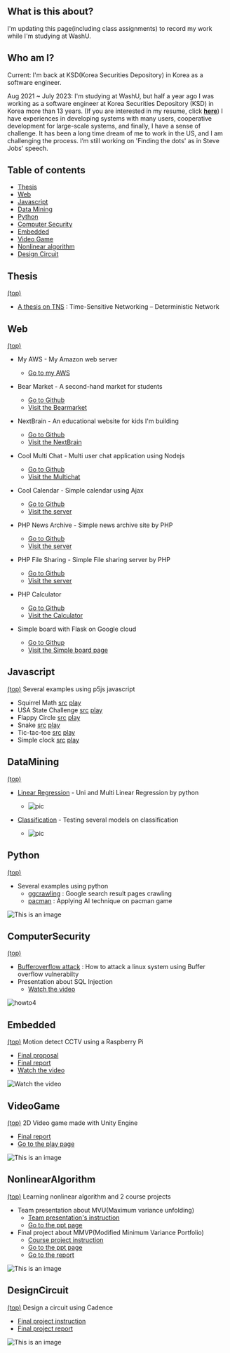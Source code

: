 ## What is this about?
I'm updating this page(including class assignments) to record my work while I'm studying at WashU.

## Who am I?
Current: I'm back at KSD(Korea Securities Depository) in Korea as a software engineer.

Aug 2021 ~ July 2023: I'm studying at WashU, but half a year ago I was working as a software engineer at Korea Securities Depository (KSD) in Korea more than 13 years. (If you are interested in my resume, click [**here**](https://github.com/kbckbc/portfolio/blob/main/resume_bcgwak.pdf))
I have experiences in developing systems with many users, cooperative development for large-scale systems, and finally, I have a sense of challenge.
It has been a long time dream of me to work in the US, and I am challenging the process. I’m still working on 'Finding the dots' as in Steve Jobs' speech.

## Table of contents
* [Thesis](#thesis)
* [Web](#web)
* [Javascript](#javascript)
* [Data Mining](#dataMining)
* [Python](#python)
* [Computer Security](#computerSecurity)
* [Embedded](#embedded)
* [Video Game](#videoGame)
* [Nonlinear algorithm](#nonlinearAlgorithm)
* [Design Circuit](#designCircuit)

## Thesis 
[(top)](#table-of-contents)
* [A thesis on TNS](https://kbckbc.github.io/tns/) : Time-Sensitive Networking – Deterministic Network


## Web
[(top)](#table-of-contents)
* My AWS - My Amazon web server
  * [Go to my AWS](http://ec2-18-216-66-127.us-east-2.compute.amazonaws.com/~bcgwak/)

* Bear Market - A second-hand market for students
  * [Go to Github](https://github.com/cse330-fall-2022/creativeproject-module7-501026)
  * [Visit the Bearmarket](http://ec2-18-216-66-127.us-east-2.compute.amazonaws.com:3458/)

* NextBrain - An educational website for kids I'm building
  * [Go to Github](https://github.com/kbckbc/nextbrain)
  * [Visit the NextBrain](http://ec2-18-216-66-127.us-east-2.compute.amazonaws.com:3459/)

* Cool Multi Chat - Multi user chat application using Nodejs
  * [Go to Github](https://github.com/cse330-fall-2022/module6-group-module6-501026)
  * [Visit the Multichat](http://ec2-18-216-66-127.us-east-2.compute.amazonaws.com:3457/)

* Cool Calendar - Simple calendar using Ajax
  * [Go to Github](https://github.com/cse330-fall-2022/module5-group-module5-501026)
  * [Visit the server](http://ec2-18-216-66-127.us-east-2.compute.amazonaws.com/~bcgwak/m5g)

* PHP News Archive - Simple news archive site by PHP
  * [Go to Github](https://github.com/cse330-fall-2022/module3-group-module3-501026)
  * [Visit the server](http://ec2-18-216-66-127.us-east-2.compute.amazonaws.com/~bcgwak/m3g/list.php)

* PHP File Sharing - Simple File sharing server by PHP
  * [Go to Github](https://github.com/cse330-fall-2022/module2-group-module2-501026)
  * [Visit the server](http://ec2-18-216-66-127.us-east-2.compute.amazonaws.com/~bcgwak/m2g/login.php)

* PHP Calculator
  * [Go to Github](https://github.com/cse330-fall-2022/module2-individual-kbckbc)
  * [Visit the Calculator](http://ec2-18-216-66-127.us-east-2.compute.amazonaws.com/~bcgwak/m2/cal.php)

* Simple board with Flask on Google cloud
  * [Go to Githup](https://github.com/kbckbc/chanboard)
  * [Visit the Simple board page](http://34.125.24.66)


## Javascript
[(top)](#table-of-contents) Several examples using p5js javascript
  * Squirrel Math [src](https://editor.p5js.org/bychan/sketches/loyq-8fKl) [play](https://editor.p5js.org/bychan/full/loyq-8fKl)
  * USA State Challenge [src](https://editor.p5js.org/bychan/sketches/1yKpG_1MW) [play](https://editor.p5js.org/bychan/full/1yKpG_1MW)
  * Flappy Circle [src](https://editor.p5js.org/bychan/sketches/7-y7-Pa04) [play](https://editor.p5js.org/bychan/full/7-y7-Pa04)
  * Snake [src](https://editor.p5js.org/bychan/sketches/eHzgPkmiR) [play](https://editor.p5js.org/bychan/full/eHzgPkmiR)
  * Tic-tac-toe [src](https://editor.p5js.org/bychan/sketches/WyP2_ZfEm) [play](https://editor.p5js.org/bychan/full/WyP2_ZfEm)
  * Simple clock [src](https://editor.p5js.org/bychan/sketches/FL7Cn26Sh) [play](https://editor.p5js.org/bychan/full/FL7Cn26Sh)


## DataMining
[(top)](#table-of-contents)
* [Linear Regression](https://github.com/kbckbc/washu_fl22_cse514) - Uni and Multi Linear Regression by python
  * ![pic](https://github.com/kbckbc/washu_fl22_cse514/blob/main/linear_regression/cement.png)
    
* [Classification](https://github.com/kbckbc/washu_fl22_cse514) - Testing several models on classification
  * ![pic](https://github.com/kbckbc/washu_fl22_cse514/blob/main/train_model/knn.png)


## Python
[(top)](#table-of-contents)
* Several examples using python
  * [ggcrawling](https://github.com/kbckbc/ggcrawling) : Google search result pages crawling
  * [pacman](https://github.com/kbckbc/pacmanshow) : Applying AI technique on pacman game

![This is an image](http://ai.berkeley.edu/images/pacman_game.gif)


## ComputerSecurity
[(top)](#table-of-contents)
* [Bufferoverflow attack](https://github.com/kbckbc/washu_sp22_cse523) : How to attack a linux system using Buffer overflow vulnerabilty
* Presentation about SQL Injection
  * [Watch the video](https://youtu.be/GNbDI0SFkKo)

![howto4](https://raw.githubusercontent.com/kbckbc/washu_sp22_cse523/main/img/howto4.png)


## Embedded
[(top)](#table-of-contents) Motion detect CCTV using a Raspberry Pi
  * [Final proposal](https://github.com/kbckbc/portfolio/blob/main/motiontv/final_proposal_bcgwak.pdf)
  * [Final report](https://github.com/kbckbc/portfolio/blob/main/motiontv/final_report_bcgwak.pdf)
  * [Watch the video](https://youtu.be/7APqgYY63zI)

![Watch the video](https://i.ytimg.com/vi/7APqgYY63zI/hqdefault.jpg)


## VideoGame
[(top)](#table-of-contents) 2D Video game made with Unity Engine
  * [Final report](https://github.com/kbckbc/portfolio/blob/main/videogame/Game_Dev_Final_Presentation.pdf)
  * [Go to the play page](https://byeongchan.itch.io/vg1-teddyteamfinal-0420)

![This is an image](https://github.com/kbckbc/portfolio/blob/main/videogame/screenshot.png)


## NonlinearAlgorithm
[(top)](#table-of-contents) Learning nonlinear algorithm and 2 course projects 
  * Team presentation about MVU(Maximum variance unfolding)
    * [Team presentation's instruction](https://github.com/kbckbc/washu_sp23_cse543/blob/main/presentation/Course-info.pdf)
    * [Go to the ppt page](https://docs.google.com/presentation/d/1X3dzar8Tk8FtQw1pUdG8FY95LoWRm2gF4Med7SjaWKM/edit#slide=id.p)
  * Final project about MMVP(Modified Minimum Variance Portfolio)
    * [Course project instruction](https://github.com/kbckbc/washu_sp23_cse543/blob/main/presentation/Course-info.pdf)
    * [Go to the ppt page](https://docs.google.com/presentation/d/1F4Viod5f05d2L-kMOtLZaNofi_idVYp8Z7SCFImg1bE/edit#slide=id.p)
    * [Go to the report](https://github.com/kbckbc/washu_sp23_cse543/blob/main/project/mmvp.pdf)

![This is an image](https://github.com/kbckbc/washu_sp23_cse543/blob/main/mmvp.png)


## DesignCircuit
[(top)](#table-of-contents) Design a circuit using Cadence 
  * [Final project instruction](https://github.com/kbckbc/washu_sp23_cse563/blob/main/final/Final%20Project%20-%20Simplified%20DES%20algorithm%20CMOS%20chip%20design%20specifications.pdf)
  * [Final project report](https://github.com/kbckbc/washu_sp23_cse563/blob/main/final/assign4.pdf)

![This is an image](https://github.com/kbckbc/washu_sp23_cse563/blob/main/final/des.png)
